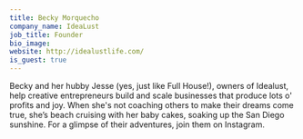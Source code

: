 ```yaml
---
title: Becky Morquecho
company_name: IdeaLust
job_title: Founder
bio_image:
website: http://idealustlife.com/
is_guest: true
---
```


Becky and her hubby Jesse (yes, just like Full House!), owners of Idealust, help creative entrepreneurs build and scale businesses that produce lots o' profits and joy. When she's not coaching others to make their dreams come true, she’s beach cruising with her baby cakes, soaking up the San Diego sunshine. For a glimpse of their adventures, join them on Instagram.
